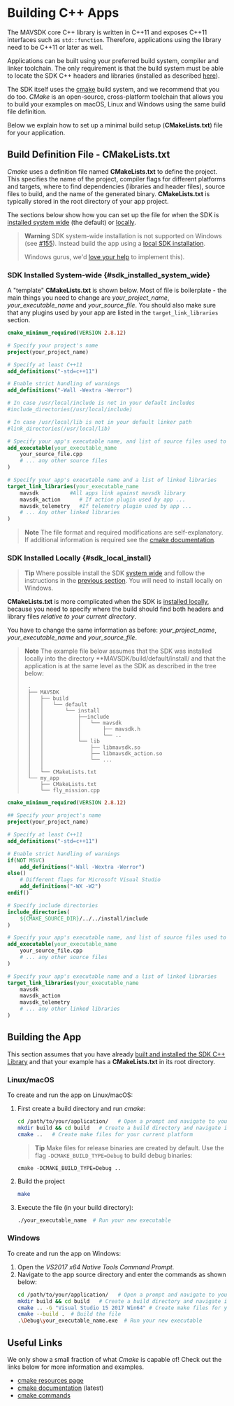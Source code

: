 # Building C++ Apps

The MAVSDK core C++ library is written in C++11 and exposes C++11 interfaces such as `std::function`. Therefore, applications using the library need to be C++11 or later as well.

Applications can be built using your preferred build system, compiler and linker toolchain. The only requirement is that the build system must be able to locate the SDK C++ headers and libraries (installed as described [here](../contributing/build.md#install-artifacts)).

The SDK itself uses the [cmake](https://cmake.org/) build system, and we recommend that you do too.
*CMake* is an open-source, cross-platform toolchain that allows you to build your examples on macOS, Linux and Windows using the same build file definition.

Below we explain how to set up a minimal build setup (**CMakeLists.txt**) file for your application.


## Build Definition File - CMakeLists.txt

*Cmake* uses a definition file named **CMakeLists.txt** to define the project. This specifies the name of the project, compiler flags for different platforms and targets, where to find dependencies (libraries and header files), source files to build, and the name of the generated binary. **CMakeLists.txt** is typically stored in the root directory of your app project.

The sections below show how you can set up the file for when the SDK is [installed system wide](../contributing/build.md#sdk_system_wide_install) (the default) or [locally](../contributing/build.md#sdk_local_install).

> **Warning** SDK system-wide installation is not supported on Windows (see [#155](https://github.com/mavlink/MAVSDK/issues/155)).
>  Instead build the app using a [local SDK installation](#sdk_local_install).
>
>  Windows gurus, we'd [love your help](../README.md#getting-help) to implement this).


### SDK Installed System-wide {#sdk_installed_system_wide}

A "template" **CMakeLists.txt** is shown below.
Most of file is boilerplate - the main things you need to change are *your_project_name*, *your_executable_name* and *your_source_file*. You should also make sure that any plugins used by your app are listed in the `target_link_libraries` section.

```cmake
cmake_minimum_required(VERSION 2.8.12)

# Specify your project's name
project(your_project_name)

# Specify at least C++11
add_definitions("-std=c++11")

# Enable strict handling of warnings
add_definitions("-Wall -Wextra -Werror")

# In case /usr/local/include is not in your default includes
#include_directories(/usr/local/include)

# In case /usr/local/lib is not in your default linker path
#link_directories(/usr/local/lib)

# Specify your app's executable name, and list of source files used to create it.
add_executable(your_executable_name
    your_source_file.cpp
    # ... any other source files
)

# Specify your app's executable name and a list of linked libraries
target_link_libraries(your_executable_name
    mavsdk          #All apps link against mavsdk library
    mavsdk_action      # If action plugin used by app ...
    mavsdk_telemetry   #If telemetry plugin used by app ...
    # ... Any other linked libraries
)
```

> **Note** The file format and required modifications are self-explanatory.
> If additional information is required see the [cmake documentation](https://cmake.org/cmake/help/latest/manual/cmake-commands.7.html).


### SDK Installed Locally {#sdk_local_install}

> **Tip** Where possible install the SDK [system wide](../contributing/build.md#sdk_system_wide_install) and follow the instructions in the [previous section](#sdk_installed_system_wide).
You will need to install locally on Windows.

**CMakeLists.txt** is more complicated when the SDK is [installed locally](../contributing/build.md#sdk_local_install),
because you need to specify where the build should find both headers and library files *relative to your current directory*.

You have to change the same information as before: *your_project_name*, *your_executable_name* and *your_source_file*.

> **Note** The example file below assumes that the SDK was installed locally into the directory **MAVSDK/build/default/install/ and that the application is at the same level as the SDK as described in the tree below:
> ```
>  .
>  ├── MAVSDK
>  │   ├── build
>  │   │   └── default
>  │   │       └── install
>  │   │           ├──include
>  │   │           │   └── mavsdk
>  │   │           │       ├── mavsdk.h
>  │   │           │       └── ..
>  │   │           └── lib
>  │   │               ├── libmavsdk.so
>  │   │               ├── libmavsdk_action.so
>  │   │               └── ...
>  │   │
>  │   └── CMakeLists.txt
>  └── my_app
>      ├── CMakeLists.txt
>      └── fly_mission.cpp
> ```

```cmake
cmake_minimum_required(VERSION 2.8.12)

## Specify your project's name
project(your_project_name)

# Specify at least C++11
add_definitions("-std=c++11")

# Enable strict handling of warnings
if(NOT MSVC)
    add_definitions("-Wall -Wextra -Werror")
else()
    # Different flags for Microsoft Visual Studio
    add_definitions("-WX -W2")
endif()

# Specify include directories
include_directories(
    ${CMAKE_SOURCE_DIR}/../../install/include
)

# Specify your app's executable name, and list of source files used to create it.
add_executable(your_executable_name
    your_source_file.cpp
    # ... any other source files
)

# Specify your app's executable name and a list of linked libraries
target_link_libraries(your_executable_name
    mavsdk
    mavsdk_action
    mavsdk_telemetry
    # ... any other linked libraries
)
```


## Building the App

This section assumes that you have already [built and installed the SDK C++ Library](../contributing/build.md) and that your example has a **CMakeLists.txt** in its root directory.

### Linux/macOS

To create and run the app on Linux/macOS:
1. First create a build directory and run *cmake*:
   ```bash
   cd /path/to/your/application/   # Open a prompt and navigate to your application
   mkdir build && cd build   # Create a build directory and navigate into it
   cmake ..   # Create make files for your current platform
   ```
   > **Tip** Make files for release binaries are created by default. Use the flag `-DCMAKE_BUILD_TYPE=Debug` to build debug binaries:
   ```
   cmake -DCMAKE_BUILD_TYPE=Debug ..
   ```
1. Build the project
   ```bash
   make
   ```
1. Execute the file (in your build directory):
   ```bash
   ./your_executable_name  # Run your new executable
   ```

### Windows

To create and run the app on Windows:
1. Open the *VS2017 x64 Native Tools Command Prompt*.
1. Navigate to the app source directory and enter the commands as shown below:
   ```bash
   cd /path/to/your/application/   # Open a prompt and navigate to your application
   mkdir build && cd build   # Create a build directory and navigate into it
   cmake .. -G "Visual Studio 15 2017 Win64" # Create make files for your current platform
   cmake --build .  # Build the file
   .\Debug\your_executable_name.exe  # Run your new executable
   ```


## Useful Links

We only show a small fraction of what *Cmake* is capable of! Check out the links below for more information and examples.

* [cmake resources page](https://cmake.org/documentation/)
* [cmake documentation](https://cmake.org/cmake/help/latest/) (latest)
* [cmake commands](https://cmake.org/cmake/help/latest/manual/cmake-commands.7.html)



